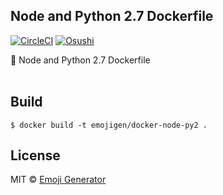 ## Node and Python 2.7 Dockerfile 
[![CircleCI](https://circleci.com/gh/emoji-gen/docker-fabric/tree/master.svg?style=shield)](https://circleci.com/gh/emoji-gen/docker-node-py2/tree/master)
[![Osushi](https://img.shields.io/badge/donate-osushi-EA2F57.svg)](https://osushi.love/intent/post/9ad90add99954e62ac79251606c10eec)

:whale: Node and Python 2.7 Dockerfile
<br>
<br>

## Build

```
$ docker build -t emojigen/docker-node-py2 .
```

## License
MIT &copy; [Emoji Generator](https://emoji-gen.ninja/)
